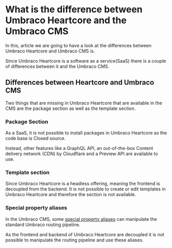 # What is the difference between Umbraco Heartcore and the Umbraco CMS

In this, article we are going to have a look at the differences between Umbraco Heartcore and Umbraco CMS is.

Since Umbraco Heartcore is a software as a service(SaaS) there is a couple of differences between it and the Umbraco CMS.

## Differences between Heartcore and Umbraco CMS

Two things that are missing in Umbraco Heartcore that are available in the CMS are the package section as well as the template section.

### Package Section

As a SaaS, it is not possible to install packages in Umbraco Heartcore as the code base is Closed source.

Instead, other features like a GraphQL API, an out-of-the-box Content delivery network (CDN) by Cloudflare and a Preview API are available to use.

### Template section

Since Umbraco Heartcore is a headless offering, meaning the frontend is decoupled from the backend.
It is not possible to create or edit templates in Umbraco Heartcore and therefore the section is not available.

### Special property aliases

In the Umbraco CMS, some [special property aliases](/Reference/Routing/Routing-Properties/index.md) can manipulate the standard Umbraco routing pipeline.

As the frontend and backend of Umbraco Heartcore are decoupled it is not possible to manipulate the routing pipeline and use these aliases.
